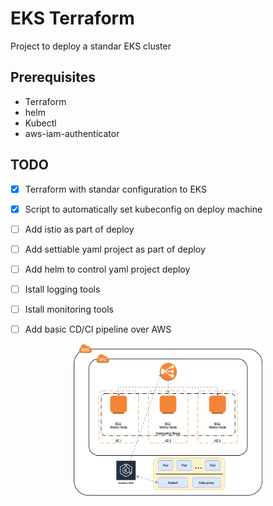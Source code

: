 # EKS Terraform

Project to deploy a standar EKS cluster

## Prerequisites

- Terraform 
- helm
- Kubectl
- aws-iam-authenticator

## TODO

- [x] Terraform with standar configuration to EKS 
- [x] Script to automatically set kubeconfig on deploy machine
- [ ] Add istio as part of deploy
- [ ] Add settiable yaml project as part of deploy 
- [ ] Add helm to control yaml project deploy
- [ ] Istall logging tools
- [ ] Istall monitoring tools
- [ ] Add basic CD/CI pipeline over AWS


<p align="center">
  <img src="EKS.png" width="60%"/>
</p>


